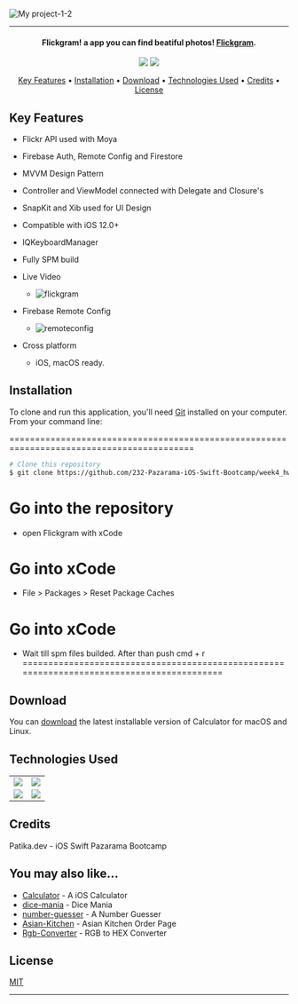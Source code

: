 ![My project-1-2](https://user-images.githubusercontent.com/89473605/196747512-8ad1291f-b4c9-4be4-9dff-55b0514222b8.png)



 <hr>
 <h4 align="center">Flickgram! a app you can find beatiful photos! <a href="https://github.com/232-Pazarama-iOS-Swift-Bootcamp/week4_hw4-asimcanyagiz" target="_blank">Flickgram</a>.</h4>

 <p align="center">
   <img src="https://img.shields.io/github/commit-activity/y/232-Pazarama-iOS-Swift-Bootcamp/week4_hw4-asimcanyagiz">
   <img src="https://img.shields.io/github/license/232-Pazarama-iOS-Swift-Bootcamp/week4_hw4-asimcanyagiz">
 </p>

 <p align="center">
   <a href="#key-features">Key Features</a> •
   <a href="#installation">Installation</a> •
   <a href="#download">Download</a> •
   <a href="#technologies-used">Technologies Used</a> •
   <a href="#credits">Credits</a> •
   <a href="#license">License</a>
 </p>

 ## Key Features

 * Flickr API used with Moya
 * Firebase Auth, Remote Config and Firestore
 * MVVM Design Pattern
 * Controller and ViewModel connected with Delegate and Closure's
 * SnapKit and Xib used for UI Design
 * Compatible with iOS 12.0+
 * IQKeyboardManager
 * Fully SPM build
 * Live Video
   - ![flickgram](https://user-images.githubusercontent.com/89473605/196750452-15407107-b0d4-4a95-b28c-7a943ff56d56.gif)
 * Firebase Remote Config
   - ![remoteconfig](https://user-images.githubusercontent.com/89473605/196749988-3d4b0f32-2b4f-4ee4-977e-bfc3fcb8ef11.gif)




 * Cross platform
   - iOS, macOS ready.

 ## Installation

 To clone and run this application, you'll need [Git](https://git-scm.com) installed on your computer. From your command line:

==========================================================================================
 ```bash
 # Clone this repository
 $ git clone https://github.com/232-Pazarama-iOS-Swift-Bootcamp/week4_hw4-asimcanyagiz
 ```
 # Go into the repository
 - open Flickgram with xCode
 
 # Go into xCode
 - File > Packages > Reset Package Caches
 
 # Go into xCode
 - Wait till spm files builded. After than push cmd + r
==========================================================================================


 ## Download

 You can [download](https://github.com/232-Pazarama-iOS-Swift-Bootcamp/week4_hw4-asimcanyagiz) the latest installable version of Calculator for macOS and Linux.

 ## Technologies Used

 <table style"float:right;">
   <tr>
     <td><img src="https://img.shields.io/badge/Swift-FA7343?style=for-the-badge&logo=swift&logoColor=white"/></td>
     <td><img src="https://img.shields.io/badge/Xcode-007ACC?style=for-the-badge&logo=Xcode&logoColor=white"></td>
   </tr>
   <tr>
     <td><img src="https://img.shields.io/badge/GitHub-100000?style=for-the-badge&logo=github&logoColor=white"/></td>
     <td><img src="https://img.shields.io/badge/GIT-E44C30?style=for-the-badge&logo=git&logoColor=white"/></td>
   </tr>
 </table>

 ## Credits

 Patika.dev - iOS Swift Pazarama Bootcamp

 ## You may also like...

 - [Calculator](https://github.com/asimcanyagiz/iOS-Bootcamp-Week1) - A iOS Calculator
 - [dice-mania](https://github.com/asimcanyagiz/dice-mania) - Dice Mania
 - [number-guesser](https://github.com/asimcanyagiz/number-guesser) - A Number Guesser
 - [Asian-Kitchen](https://github.com/asimcanyagiz/asian-kitchen) - Asian Kitchen Order Page
 - [Rgb-Converter](https://github.com/asimcanyagiz/RGB-Converter) - RGB to HEX Converter

 ## License

 [MIT](https://choosealicense.com/licenses/mit)

 ---
